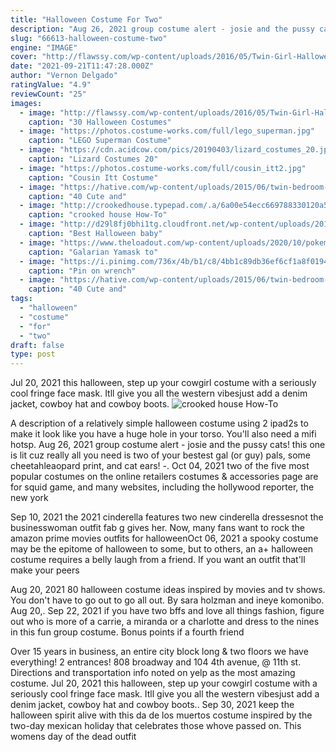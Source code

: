 ```yaml
---
title: "Halloween Costume For Two"
description: "Aug 26, 2021 group costume alert - josie and the pussy cats! this one is lit cuz really all you need is two of your bestest gal (or guy) pals, some cheetahleaopard print, and cat ears! -"
slug: "66613-halloween-costume-two"
engine: "IMAGE"
cover: "http://flawssy.com/wp-content/uploads/2016/05/Twin-Girl-Halloween-Costume-Ideas-2.jpg"
date: "2021-09-21T11:47:28.000Z"
author: "Vernon Delgado"
ratingValue: "4.9"
reviewCount: "25"
images:
  - image: "http://flawssy.com/wp-content/uploads/2016/05/Twin-Girl-Halloween-Costume-Ideas-2.jpg"
    caption: "30 Halloween Costumes"
  - image: "https://photos.costume-works.com/full/lego_superman.jpg"
    caption: "LEGO Superman Costume"
  - image: "https://cdn.acidcow.com/pics/20190403/lizard_costumes_20.jpg"
    caption: "Lizard Costumes 20"
  - image: "https://photos.costume-works.com/full/cousin_itt2.jpg"
    caption: "Cousin Itt Costume"
  - image: "https://hative.com/wp-content/uploads/2015/06/twin-bedroom-ideas-for-girls/29-twin-bedroom-ideas-for-girls.jpg"
    caption: "40 Cute and"
  - image: "http://crookedhouse.typepad.com/.a/6a00e54ecc669788330120a5db3077970c-600wi"
    caption: "crooked house How-To"
  - image: "http://d29l8fj0bhi1tg.cloudfront.net/wp-content/uploads/2018/10/04102642/a4LaBoo.jpg"
    caption: "Best Halloween baby"
  - image: "https://www.theloadout.com/wp-content/uploads/2020/10/pokemon-go-halloween-2020.jpg"
    caption: "Galarian Yamask to"
  - image: "https://i.pinimg.com/736x/4b/b1/c8/4bb1c89db36ef6cf1a8f0194c77586fe--anonymous-mask-masks.jpg"
    caption: "Pin on wrench"
  - image: "https://hative.com/wp-content/uploads/2015/06/twin-bedroom-ideas-for-girls/40-twin-bedroom-ideas-for-girls.jpg"
    caption: "40 Cute and"
tags:
  - "halloween"
  - "costume"
  - "for"
  - "two"
draft: false
type: post
---
```


Jul 20, 2021 this halloween, step up your cowgirl costume with a seriously cool fringe face mask. Itll give you all the western vibesjust add a denim jacket, cowboy hat and cowboy boots.
![crooked house How-To](http://crookedhouse.typepad.com/.a/6a00e54ecc669788330120a5db3077970c-600wi "crooked house How-To")

A description of a relatively simple halloween costume using 2 ipad2s to make it look like you have a huge hole in your torso. You&#39;ll also need a mifi hotsp. Aug 26, 2021 group costume alert - josie and the pussy cats! this one is lit cuz really all you need is two of your bestest gal (or guy) pals, some cheetahleaopard print, and cat ears! -. Oct 04, 2021 two of the five most popular costumes on the online retailers costumes &amp; accessories page are for squid game, and many websites, including the hollywood reporter, the new york
<!--inArticleAds-->

<!--galleryOne-->

Sep 10, 2021 the 2021 cinderella features two new cinderella dressesnot the businesswoman outfit fab g gives her. Now, many fans want to rock the amazon prime movies outfits for halloweenOct 06, 2021 a spooky costume may be the epitome of halloween to some, but to others, an a+ halloween costume requires a belly laugh from a friend. If you want an outfit that'll make your peers
<!--inArticleAds-->

<!--galleryTwo-->

Aug 20, 2021 80 halloween costume ideas inspired by movies and tv shows. You don't have to go out to go all out. By sara holzman and ineye komonibo. Aug 20,. Sep 22, 2021 if you have two bffs and love all things fashion, figure out who is more of a carrie, a miranda or a charlotte and dress to the nines in this fun group costume. Bonus points if a fourth friend
<!--galleryThree-->

Over 15 years in business, an entire city block long & two floors we have everything! 2 entrances! 808 broadway and 104 4th avenue, @ 11th st. Directions and transportation info noted on yelp as the most amazing costume. Jul 20, 2021 this halloween, step up your cowgirl costume with a seriously cool fringe face mask. Itll give you all the western vibesjust add a denim jacket, cowboy hat and cowboy boots.. Sep 30, 2021 keep the halloween spirit alive with this da de los muertos costume inspired by the two-day mexican holiday that celebrates those whove passed on. This womens day of the dead outfit